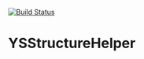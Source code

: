 [![Build Status](https://travis-ci.org/yixianxueqi/YSStructureHelper.svg?branch=master)](https://travis-ci.org/yixianxueqi/YSStructureHelper)

# YSStructureHelper

